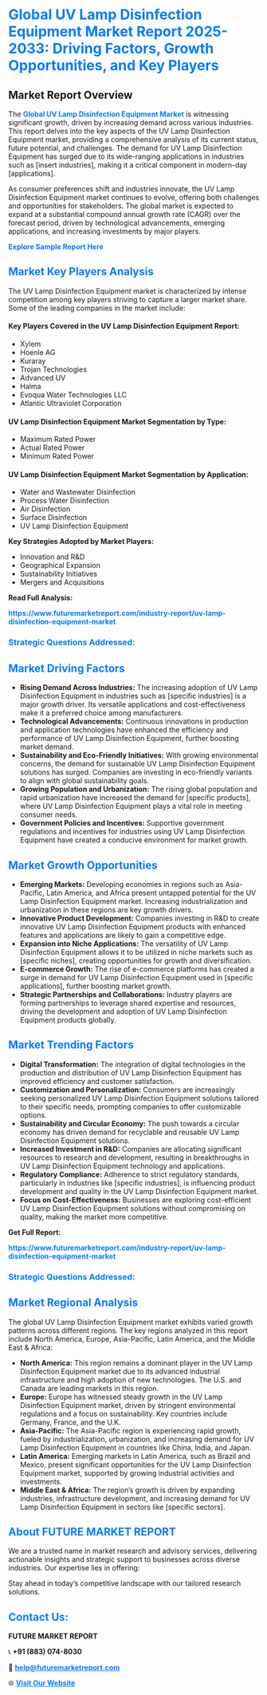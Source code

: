 <h1 style="color: #007BFF;">Global UV Lamp Disinfection Equipment Market Report 2025-2033: Driving Factors, Growth Opportunities, and Key Players</h1>

<section id="overview">
<h2>Market Report Overview</h2>
<p>The <a href="https://www.futuremarketreport.com/industry-report/uv-lamp-disinfection-equipment-market" style="color: #007BFF; text-decoration: none;"><strong>Global UV Lamp Disinfection Equipment Market</strong></a> is witnessing significant growth, driven by increasing demand across various industries. This report delves into the key aspects of the UV Lamp Disinfection Equipment market, providing a comprehensive analysis of its current status, future potential, and challenges. The demand for UV Lamp Disinfection Equipment has surged due to its wide-ranging applications in industries such as [insert industries], making it a critical component in modern-day [applications].</p>
<p>As consumer preferences shift and industries innovate, the UV Lamp Disinfection Equipment market continues to evolve, offering both challenges and opportunities for stakeholders. The global market is expected to expand at a substantial compound annual growth rate (CAGR) over the forecast period, driven by technological advancements, emerging applications, and increasing investments by major players.</p>
</section>

<section id="overview">
<p><a href="https://www.futuremarketreport.com/request-sample/reportId=119856" style="color: #007BFF; text-decoration: none;"><strong>Explore Sample Report Here</strong></a></p>
</section>

<section id="key-players">
<h2 style="color: #007BFF;">Market Key Players Analysis</h2>
<p>The UV Lamp Disinfection Equipment market is characterized by intense competition among key players striving to capture a larger market share. Some of the leading companies in the market include:</p>
<h4>Key Players Covered in the UV Lamp Disinfection Equipment Report:</h4>
<ul><li>Xylem</li><li>Hoenle AG</li><li>Kuraray</li><li>Trojan Technologies</li><li>Advanced UV</li><li>Halma</li><li>Evoqua Water Technologies LLC</li><li>Atlantic Ultraviolet Corporation</li></ul>
<h4>UV Lamp Disinfection Equipment Market Segmentation by Type:</h4>
<ul><li>Maximum Rated Power</li><li>Actual Rated Power</li><li>Minimum Rated Power</li></ul>

<h4>UV Lamp Disinfection Equipment Market Segmentation by Application:</h4>
<ul><li>Water and Wastewater Disinfection</li><li>Process Water Disinfection</li><li>Air Disinfection</li><li>Surface Disinfection</li><li>UV Lamp Disinfection Equipment</li></ul>
<p><strong>Key Strategies Adopted by Market Players:</strong></p>
<ul>
<li>Innovation and R&D</li>
<li>Geographical Expansion</li>
<li>Sustainability Initiatives</li>
<li>Mergers and Acquisitions</li>
</ul>
</section>

<section>
<p><strong>Read Full Analysis: </strong></p><a href="https://www.futuremarketreport.com/industry-report/uv-lamp-disinfection-equipment-market" style="color: #007BFF; text-decoration: none;"><strong>https://www.futuremarketreport.com/industry-report/uv-lamp-disinfection-equipment-market</strong></a>
<h3 style="color: #007BFF;">Strategic Questions Addressed:</h3>
</section>

<section id="driving-factors">
<h2 style="color: #007BFF;">Market Driving Factors</h2>
<ul>
<li><strong>Rising Demand Across Industries:</strong> The increasing adoption of UV Lamp Disinfection Equipment in industries such as [specific industries] is a major growth driver. Its versatile applications and cost-effectiveness make it a preferred choice among manufacturers.</li>
<li><strong>Technological Advancements:</strong> Continuous innovations in production and application technologies have enhanced the efficiency and performance of UV Lamp Disinfection Equipment, further boosting market demand.</li>
<li><strong>Sustainability and Eco-Friendly Initiatives:</strong> With growing environmental concerns, the demand for sustainable UV Lamp Disinfection Equipment solutions has surged. Companies are investing in eco-friendly variants to align with global sustainability goals.</li>
<li><strong>Growing Population and Urbanization:</strong> The rising global population and rapid urbanization have increased the demand for [specific products], where UV Lamp Disinfection Equipment plays a vital role in meeting consumer needs.</li>
<li><strong>Government Policies and Incentives:</strong> Supportive government regulations and incentives for industries using UV Lamp Disinfection Equipment have created a conducive environment for market growth.</li>
</ul>
</section>

<section id="growth-opportunities">
<h2 style="color: #007BFF;">Market Growth Opportunities</h2>
<ul>
<li><strong>Emerging Markets:</strong> Developing economies in regions such as Asia-Pacific, Latin America, and Africa present untapped potential for the UV Lamp Disinfection Equipment market. Increasing industrialization and urbanization in these regions are key growth drivers.</li>
<li><strong>Innovative Product Development:</strong> Companies investing in R&D to create innovative UV Lamp Disinfection Equipment products with enhanced features and applications are likely to gain a competitive edge.</li>
<li><strong>Expansion into Niche Applications:</strong> The versatility of UV Lamp Disinfection Equipment allows it to be utilized in niche markets such as [specific niches], creating opportunities for growth and diversification.</li>
<li><strong>E-commerce Growth:</strong> The rise of e-commerce platforms has created a surge in demand for UV Lamp Disinfection Equipment used in [specific applications], further boosting market growth.</li>
<li><strong>Strategic Partnerships and Collaborations:</strong> Industry players are forming partnerships to leverage shared expertise and resources, driving the development and adoption of UV Lamp Disinfection Equipment products globally.</li>
</ul>
</section>

<section id="trending-factors">
<h2 style="color: #007BFF;">Market Trending Factors</h2>
<ul>
<li><strong>Digital Transformation:</strong> The integration of digital technologies in the production and distribution of UV Lamp Disinfection Equipment has improved efficiency and customer satisfaction.</li>
<li><strong>Customization and Personalization:</strong> Consumers are increasingly seeking personalized UV Lamp Disinfection Equipment solutions tailored to their specific needs, prompting companies to offer customizable options.</li>
<li><strong>Sustainability and Circular Economy:</strong> The push towards a circular economy has driven demand for recyclable and reusable UV Lamp Disinfection Equipment solutions.</li>
<li><strong>Increased Investment in R&D:</strong> Companies are allocating significant resources to research and development, resulting in breakthroughs in UV Lamp Disinfection Equipment technology and applications.</li>
<li><strong>Regulatory Compliance:</strong> Adherence to strict regulatory standards, particularly in industries like [specific industries], is influencing product development and quality in the UV Lamp Disinfection Equipment market.</li>
<li><strong>Focus on Cost-Effectiveness:</strong> Businesses are exploring cost-efficient UV Lamp Disinfection Equipment solutions without compromising on quality, making the market more competitive.</li>
</ul>
</section>

<section>
<p><strong>Get Full Report: </strong></p><a href="https://www.futuremarketreport.com/industry-report/uv-lamp-disinfection-equipment-market" style="color: #007BFF; text-decoration: none;"><strong>https://www.futuremarketreport.com/industry-report/uv-lamp-disinfection-equipment-market</strong></a>
<h3 style="color: #007BFF;">Strategic Questions Addressed:</h3>
</section>


<section id="regional-analysis">
<h2 style="color: #007BFF;">Market Regional Analysis</h2>
<p>The global UV Lamp Disinfection Equipment market exhibits varied growth patterns across different regions. The key regions analyzed in this report include North America, Europe, Asia-Pacific, Latin America, and the Middle East & Africa:</p>
<ul>
<li><strong>North America:</strong> This region remains a dominant player in the UV Lamp Disinfection Equipment market due to its advanced industrial infrastructure and high adoption of new technologies. The U.S. and Canada are leading markets in this region.</li>
<li><strong>Europe:</strong> Europe has witnessed steady growth in the UV Lamp Disinfection Equipment market, driven by stringent environmental regulations and a focus on sustainability. Key countries include Germany, France, and the U.K.</li>
<li><strong>Asia-Pacific:</strong> The Asia-Pacific region is experiencing rapid growth, fueled by industrialization, urbanization, and increasing demand for UV Lamp Disinfection Equipment in countries like China, India, and Japan.</li>
<li><strong>Latin America:</strong> Emerging markets in Latin America, such as Brazil and Mexico, present significant opportunities for the UV Lamp Disinfection Equipment market, supported by growing industrial activities and investments.</li>
<li><strong>Middle East & Africa:</strong> The region’s growth is driven by expanding industries, infrastructure development, and increasing demand for UV Lamp Disinfection Equipment in sectors like [specific sectors].</li>
</ul>
</section>

<footer>
<h2 style="color: #007BFF;">About FUTURE MARKET REPORT</h2>
<p>We are a trusted name in market research and advisory services, delivering actionable insights and strategic support to businesses across diverse industries. Our expertise lies in offering:</p>

<p>Stay ahead in today’s competitive landscape with our tailored research solutions.</p>

<h2 style="color: #007BFF;">Contact Us:</h2>
<p><strong>FUTURE MARKET REPORT</strong></p>
<p>📞 <strong>+91 (883) 074-8030</strong></p>
<p>📧 <strong><a href="mailto:help@futuremarketreport.com" style="color: #007BFF;">help@futuremarketreport.com</a></strong></p>
<p>🌐 <strong><a href="https://www.futuremarketreport.com/" style="color: #007BFF;">Visit Our Website</a></strong></p>
</footer>